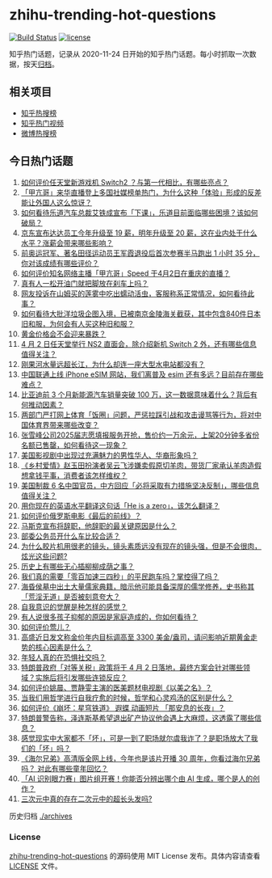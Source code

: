 # zhihu-trending-hot-questions

[![Build Status](https://github.com/justjavac/zhihu-trending-hot-questions/workflows/ci/badge.svg?branch=master)](https://github.com/justjavac/zhihu-trending-hot-questions/actions)
[![license](https://img.shields.io/github/license/justjavac/zhihu-trending-hot-questions)](https://github.com/justjavac/zhihu-trending-hot-questions/blob/master/LICENSE)

知乎热门话题，记录从 2020-11-24
日开始的知乎热门话题。每小时抓取一次数据，按天[归档](./archives)。

## 相关项目

- [知乎热搜榜](https://github.com/justjavac/zhihu-trending-top-search)
- [知乎热门视频](https://github.com/justjavac/zhihu-trending-hot-video)
- [微博热搜榜](https://github.com/justjavac/weibo-trending-hot-search)

## 今日热门话题

<!-- BEGIN -->
<!-- 最后更新时间 Thu Apr 03 2025 02:30:33 GMT+0800 (China Standard Time) -->

1. [如何评价任天堂新游戏机 Switch2 ？与第一代相比，有哪些亮点？](https://www.zhihu.com/question/1890820233859675100)
1. [「甲亢哥」来华直播登上多国社媒榜单热门，为什么这种「体验」形成的反差能让外国人这么惊讶？](https://www.zhihu.com/question/1890105053098009900)
1. [如何看待乐道汽车总裁艾铁成宣布「下课」，乐道目前面临哪些困境？该如何破局？](https://www.zhihu.com/question/1890713327908385000)
1. [京东宣布达达员工今年升级至 19 薪，明年升级至 20 薪，这在业内处于什么水平？涨薪会带来哪些影响？](https://www.zhihu.com/question/1890718764514927400)
1. [前奥运冠军、著名田径运动员王军霞退役后首次参赛半马跑出 1 小时 35 分，你对该成绩有哪些评价？](https://www.zhihu.com/question/1890112503347913000)
1. [如何评价知名网络主播「甲亢哥」Speed 于4月2日在重庆的直播？](https://www.zhihu.com/question/1890752343743639600)
1. [真有人一松开油门就把脚放在刹车上吗？](https://www.zhihu.com/question/664339031)
1. [网友投诉在山姆买的莲雾中吃出蠕动活虫，客服称系正常情况，如何看待此事？](https://www.zhihu.com/question/1890165471204045600)
1. [如何看待大批洋垃圾企图入境，已被南京金陵海关截获，其中包含840件日本旧和服，为何会有人买这种旧和服？](https://www.zhihu.com/question/1890355890814694000)
1. [黄金价格会不会迎来暴跌？](https://www.zhihu.com/question/1888685528414660600)
1. [4 月 2 日任天堂举行 NS2 直面会，除介绍新机 Switch 2 外，还有哪些信息值得关注？](https://www.zhihu.com/question/1890858750165889500)
1. [刚果河水量远超长江，为什么却连一座大型水电站都没有？](https://www.zhihu.com/question/1888989861488345900)
1. [中国联通上线 iPhone eSIM 网站，我们离普及 esim 还有多远？目前存在哪些难点？](https://www.zhihu.com/question/1890353242971531000)
1. [比亚迪前 3 个月新能源汽车销量突破 100 万，这一数据意味着什么？背后有何推动因素？](https://www.zhihu.com/question/1890465084914001000)
1. [两部门严打网上体育「饭圈」问题，严惩拉踩引战和攻击谩骂等行为，将对中国体育界带来哪些改变？](https://www.zhihu.com/question/1890800439768868600)
1. [张雪峰公司2025届志愿填报服务开抢，售价约一万余元，上架20分钟多省份名额已售罄，如何看待这一现象？](https://www.zhihu.com/question/1890105476693332000)
1. [美国影视剧中出现过充满魅力的男性华人、华裔形象吗？](https://www.zhihu.com/question/486092829)
1. [《乡村爱情》赵玉田扮演者吴云飞涉嫌卖假原切羊肉，带货厂家承认羊肉造假想拿钱平事，消费者该怎样维权？](https://www.zhihu.com/question/1889591139331432700)
1. [美国制裁 6 名中国官员，中方回应「必将采取有力措施坚决反制」，哪些信息值得关注？](https://www.zhihu.com/question/1890306808121357800)
1. [用你现在的英语水平翻译这句话「He is a zero」，该怎么翻译？](https://www.zhihu.com/question/1888599018352894700)
1. [如何评价俄罗斯电影《最后的前线》？](https://www.zhihu.com/question/443081854)
1. [马斯克宣布将辞职，他辞职的最关键原因是什么？](https://www.zhihu.com/question/1890419158094698000)
1. [部委公务员开什么车比较合适？](https://www.zhihu.com/question/15052838679)
1. [为什么胶片机用很老的镜头，镜头素质远没有现在的镜头强，但是不会很肉，炫光这些问题?](https://www.zhihu.com/question/1886231999414511000)
1. [历史上有哪些无心插柳柳成荫之事？](https://www.zhihu.com/question/39361763)
1. [我们真的需要「零百加速三四秒」的平民跑车吗？掌控得了吗？](https://www.zhihu.com/question/1890428133892671500)
1. [海昏侯墓中出土大量儒家典籍，暗示他可能具备深厚的儒学修养，史书称其「荒淫无道」是否被刻意夸大？](https://www.zhihu.com/question/1888651011868062000)
1. [自我意识的觉醒是种怎样的感觉？](https://www.zhihu.com/question/264353143)
1. [有人说很多孩子抑郁的原因是家庭造成的，你如何看待？](https://www.zhihu.com/question/15019910236)
1. [如何评价莺儿？](https://www.zhihu.com/question/29207889)
1. [高盛近日发文称金价年内目标调高至 3300 美金/盎司，请问影响近期黄金走势的核心因素是什么？](https://www.zhihu.com/question/1890695254648258600)
1. [年轻人真的在恐惧社交吗？](https://www.zhihu.com/question/1889606990864561000)
1. [特朗普政府「对等关税」政策将于 4 月 2 日落地，最终方案会针对哪些领域？实施后将引发哪些连锁反应？](https://www.zhihu.com/question/1890699591776712200)
1. [如何评价姚晨、贾静雯主演的医美题材电视剧《以美之名》？](https://www.zhihu.com/question/1889412923639718400)
1. [当我们用哲学进行自我疗愈的时候，哲学和心灵鸡汤的区别是什么？](https://www.zhihu.com/question/1890473404932515300)
1. [如何评价《崩坏：星穹铁道》 遐蝶 动画短片 「那安息的长夜」？](https://www.zhihu.com/question/1890019520275526000)
1. [特朗普警告称，泽连斯基希望退出矿产协议他会遇上大麻烦，这透露了哪些信息？](https://www.zhihu.com/question/1889999849136583400)
1. [感觉现实中大家都不「坏」，可是一到了职场就尔虞我诈了？是职场放大了我们的「坏」吗？](https://www.zhihu.com/question/1889569113250178600)
1. [《海尔兄弟》高清版全网上线，今年也是该片开播 30 周年，你看过海尔兄弟吗？ 对此有哪些童年回忆？](https://www.zhihu.com/question/15651906817)
1. [「AI 识别眼力赛」图片组开赛！你能否分辨出哪个由 AI 生成，哪个是人的创作？](https://www.zhihu.com/question/1890062996060987400)
1. [三次元中真的存在二次元中的超长头发吗?](https://www.zhihu.com/question/1888322924466923500)

<!-- END -->

历史归档 [./archives](./archives)

### License

[zhihu-trending-hot-questions](https://github.com/justjavac/zhihu-trending-hot-questions)
的源码使用 MIT License 发布。具体内容请查看 [LICENSE](./LICENSE) 文件。
